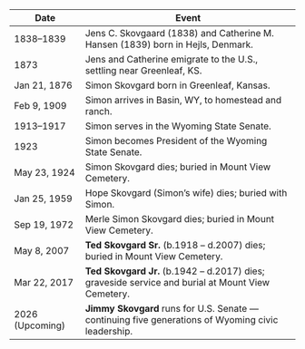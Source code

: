 | **Date**         | **Event**                                                                                          |
|------------------|----------------------------------------------------------------------------------------------------|
| 1838–1839        | Jens C. Skovgaard (1838) and Catherine M. Hansen (1839) born in Hejls, Denmark.                   |
| 1873             | Jens and Catherine emigrate to the U.S., settling near Greenleaf, KS.                             |
| Jan 21, 1876     | Simon Skovgard born in Greenleaf, Kansas.                                                           |
| Feb 9, 1909      | Simon arrives in Basin, WY, to homestead and ranch.                                                |
| 1913–1917        | Simon serves in the Wyoming State Senate.                                                          |
| 1923             | Simon becomes President of the Wyoming State Senate.                                               |
| May 23, 1924     | Simon Skovgard dies; buried in Mount View Cemetery.                                                 |
| Jan 25, 1959     | Hope Skovgard (Simon’s wife) dies; buried with Simon.                                              |
| Sep 19, 1972     | Merle Simon Skovgard dies; buried in Mount View Cemetery.                                          |
| May 8, 2007      | **Ted Skovgard Sr.** (b.1918 – d.2007) dies; buried in Mount View Cemetery.                        |
| Mar 22, 2017     | **Ted Skovgard Jr.** (b.1942 – d.2017) dies; graveside service and burial at Mount View Cemetery. |
| 2026 (Upcoming)  | **Jimmy Skovgard** runs for U.S. Senate — continuing five generations of Wyoming civic leadership. |
